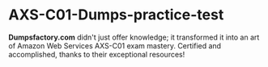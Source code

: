 # AXS-C01-Dumps-practice-test
**Dumpsfactory.com** didn't just offer knowledge; it transformed it into an art of Amazon Web Services AXS-C01 exam mastery. Certified and accomplished, thanks to their exceptional resources!
